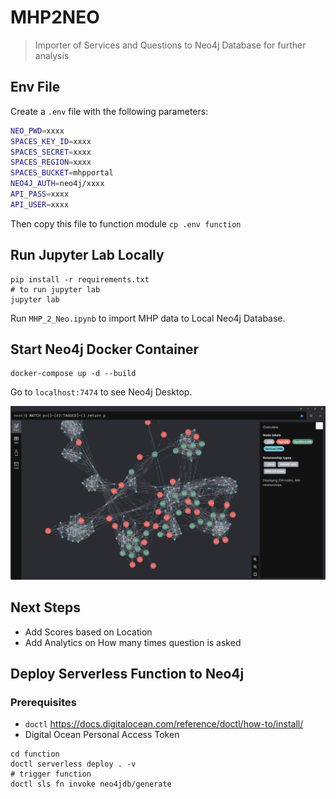 # MHP2NEO
> Importer of Services and Questions to Neo4j Database for further analysis


## Env File
Create a `.env` file with the following parameters:

```bash
NEO_PWD=xxxx
SPACES_KEY_ID=xxxx
SPACES_SECRET=xxxx
SPACES_REGION=xxxx
SPACES_BUCKET=mhpportal
NEO4J_AUTH=neo4j/xxxx
API_PASS=xxxx
API_USER=xxxx
```
Then copy this file to function module
`cp .env function`

## Run Jupyter Lab Locally
```shell
pip install -r requirements.txt
# to run jupyter lab
jupyter lab
```
Run `MHP_2_Neo.ipynb` to import MHP data to Local Neo4j Database.

## Start Neo4j Docker Container
```shell
docker-compose up -d --build
```

Go to `localhost:7474` to see Neo4j Desktop.

<img src="static/graph.png">

## Next Steps
* Add Scores based on Location
* Add Analytics on How many times question is asked

## Deploy Serverless Function to Neo4j
### Prerequisites
* `doctl` https://docs.digitalocean.com/reference/doctl/how-to/install/
* Digital Ocean Personal Access Token

```shell
cd function
doctl serverless deploy . -v
# trigger function
doctl sls fn invoke neo4jdb/generate
```
